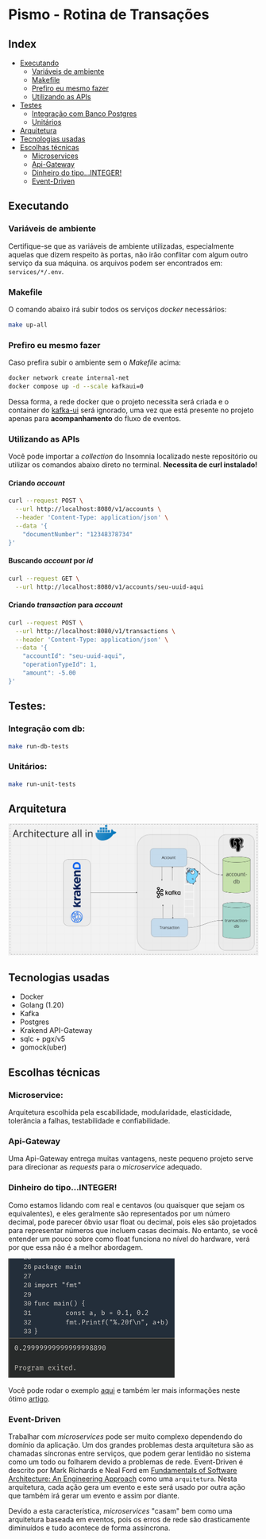 # Pismo - Rotina de Transações

## Index

- [Executando](#executando)
  * [Variáveis de ambiente](#variáveis-de-ambiente)
  * [Makefile](#makefile)
  * [Prefiro eu mesmo fazer](#prefiro-eu-mesmo-fazer)
  * [Utilizando as APIs](#utilizando-as-apis)
- [Testes](#testes)
  * [Integração com Banco Postgres](#integração-com-db)
  * [Unitários](#unitários)
- [Arquitetura](#arquitetura)
- [Tecnologias usadas](#tecnologias-usadas)
- [Escolhas técnicas](#escolhas-técnicas)
    * [Microservices](#microservice)
    * [Api-Gateway](#api-gateway)
    * [Dinheiro do tipo...INTEGER!](#dinheiro-do-tipointeger)
    * [Event-Driven](#event-driven)

## Executando

### Variáveis de ambiente

Certifique-se que as variáveis de ambiente utilizadas, especialmente aquelas que dizem respeito às portas, não irão conflitar com algum outro serviço da sua máquina.
os arquivos podem ser encontrados em:
`services/*/.env`.


### Makefile

O comando abaixo irá subir todos os serviços _docker_ necessários:
```bash
make up-all
```
### Prefiro eu mesmo fazer

Caso prefira subir o ambiente sem o _Makefile_ acima:
```bash
docker network create internal-net
docker compose up -d --scale kafkaui=0
```
Dessa forma, a rede docker que o projeto necessita será criada e o container do [kafka-ui](https://github.com/provectus/kafka-ui) será ignorado, uma vez que está presente no projeto apenas para **acompanhamento** do fluxo de eventos.

### Utilizando as APIs

Você pode importar a _collection_ do Insomnia localizado neste repositório ou utilizar os comandos abaixo direto no terminal.
**Necessita de curl instalado!**

#### Criando _account_

```bash
curl --request POST \
  --url http://localhost:8080/v1/accounts \
  --header 'Content-Type: application/json' \
  --data '{
	"documentNumber": "12348378734"
}'
```

#### Buscando _account_ por _id_

```bash
curl --request GET \
  --url http://localhost:8080/v1/accounts/seu-uuid-aqui
```

#### Criando _transaction_ para _account_

```bash
curl --request POST \
  --url http://localhost:8080/v1/transactions \
  --header 'Content-Type: application/json' \
  --data '{
	"accountId": "seu-uuid-aqui",
	"operationTypeId": 1,
	"amount": -5.00
}'
```


## Testes:

### Integração com db:
```bash
make run-db-tests
```

### Unitários:
```bash
make run-unit-tests
```

## Arquitetura

![image info](./assets/arch.png)

## Tecnologias usadas
- Docker
- Golang (1.20)
- Kafka
- Postgres
- Krakend API-Gateway
- sqlc + pgx/v5
- gomock(uber)

## Escolhas técnicas

### Microservice:

Arquitetura escolhida pela escabilidade, modularidade, elasticidade, tolerância a falhas, testabilidade e confiabilidade.

### Api-Gateway

Uma Api-Gateway entrega muitas vantagens, neste pequeno projeto serve para direcionar as _requests_ para o _microservice_ adequado.

### Dinheiro do tipo...INTEGER!

Como estamos lidando com real e centavos (ou quaisquer que sejam os equivalentes), e eles geralmente são representados por um número decimal, pode parecer óbvio usar float ou decimal, pois eles são projetados para representar números que incluem casas decimais. No entanto, se você entender um pouco sobre como float funciona no nível do hardware, verá por que essa não é a melhor abordagem.

![image info](./assets/golang_float.png)

Você pode rodar o exemplo [aqui](https://go.dev/play/p/IrhUSV1CZGC) e também ler mais informações neste ótimo [artigo](https://blog.codeminer42.com/be-cool-dont-use-float-double-for-storing-monetary-values).

### Event-Driven
Trabalhar com _microservices_ pode ser muito complexo dependendo do domínio da aplicação. Um dos grandes problemas desta arquitetura são as chamadas síncronas entre serviços, que podem gerar lentidão no sistema como um todo ou folharem devido a problemas de rede. Event-Driven é descrito por Mark Richards e Neal Ford em [Fundamentals of Software Architecture: An Engineering Approach](https://www.goodreads.com/book/show/44144493-fundamentals-of-software-architecture) como uma `arquitetura`. Nesta arquitetura, cada ação gera um evento e este será usado por outra ação que também irá gerar um evento e assim por diante.</p>

Devido a esta característica, _microservices_ "casam" bem como uma arquitetura baseada em eventos, pois os erros de rede são drasticamente diminuídos e tudo acontece de forma assíncrona.
</p>
